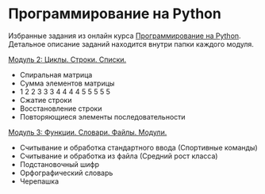 # Программирование на Python

Избранные задания из онлайн курса [Программирование на Python](https://stepic.org/course/Программирование-на-Python-67/). Детальное описание заданий находится внутри папки каждого модуля.

[Модуль 2: Циклы. Строки. Списки.](mod2/)  
* Спиральная матрица  
* Сумма элементов матрицы  
* 1 2 2 3 3 3 4 4 4 4 5 5 5 5 5  
* Сжатие строки  
* Восстановление строки  
* Повторяющиеся элементы последовательности  

[Модуль 3: Функции. Словари. Файлы. Модули.](mod3/)  
* Считывание и обработка стандартного ввода (Спортивные команды)  
* Считывание и обработка из файла (Средний рост класса)  
* Подстановочный шифр  
* Орфографический словарь  
* Черепашка  
